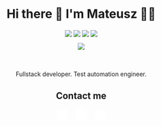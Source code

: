 <h1 align='center'>
  Hi there 👋 I'm Mateusz 👨‍💻
</h1>

<p align='center'>
<img align="center" src="https://img.shields.io/badge/React-20232A?logo=react&logoColor=61DAFB" />
<img align="center" src="https://img.shields.io/badge/TypeScript-007ACC?logo=typescript&logoColor=white" />
  <img align="center" src="https://img.shields.io/badge/Node.JS-75ae64?logo=nodedotjs&logoColor=white" />
<img align="center" src="https://img.shields.io/badge/Python-f6d64f?logo=python&logoColor=2f6694" />
</p>

<p align='center'>
<img src="https://github-readme-stats.vercel.app/api/top-langs/?username=Colty1999&layout=compact&show_icons=true&title_color=ffffff&icon_color=34abeb&text_color=daf7dc&bg_color=151515"/>
</p>
<br>
<p align='center'>
  Fullstack developer. Test automation engineer.
</p>


<h2 align='center'>
   Contact me
</h2>

<p align='center'>
  <a href="  https://www.mateuszgietkadev.com/"><img src="./img/www.svg" alt="Website" width='25' fill="white" align="center"></a>&nbsp;&nbsp;&nbsp;&nbsp;
  <a href="https://www.linkedin.com/in/mgietka/"><img src="./img/linkedin.svg" alt="Linkedin" width='25' fill="white" align="center"></a>&nbsp;&nbsp;&nbsp;&nbsp;
  <a href="mailto:mateuszgietka99@gmail.com"><img src="./img/envelope.svg" alt="Email" width='25' align="center"></a>
</p>

<!--<h2 align='center'>
   Resume
</h2>
<br>
<p align='center'>
  <a href="https://colty1999.github.io/MGietka_JSON_Resume/resume.html">https://colty1999.github.io/MGietka_JSON_Resume/resume.html</a>
</p>-->

<!--<table>
  <tr>
    <td valign="top"></td>
    <td valign="top"></td>
  </tr>
</table>-->

<!--<img src="https://github-readme-stats.vercel.app/api?username=Colty1999&show_icons=true&title_color=ffffff&icon_color=34abeb&text_color=daf7dc&bg_color=151515"/>-->
<!--
## Education

- 💻 **Computer Science**\
🎓Master Degree\
📆 2023 - Present\
📍 **Warsaw University of Technology**

- 📡 **Automatics and Robotics**\
🎓Bachelor Degree\
📆 2019 - 2023\
📍 **Warsaw University of Technology**


## Experience

<img align="right" src="https://img.shields.io/badge/Python-f6d64f?logo=python&logoColor=2f6694" />
<img align="right" src="https://img.shields.io/badge/TypeScript-007ACC?logo=typescript&logoColor=white" />
<img align="right" src="https://img.shields.io/badge/React-20232A?logo=react&logoColor=61DAFB" />

- 👨‍💻 **Software Developer**\
📆 01.2023 - 05.2023\
📍 **Students’ Union of WUT** - Warsaw, Poland

<img align="right" src="https://img.shields.io/badge/TypeScript-007ACC?logo=typescript&logoColor=white" />
<img align="right" src="https://img.shields.io/badge/React_Native-20232A?logo=react&logoColor=61DAFB" />
<img align="right" src="https://img.shields.io/badge/React-20232A?logo=react&logoColor=61DAFB" />

- 👨‍💻 **Junior Developer**\
📆 07.2022 - 10.2023\
📍 **EMG Systems** - Warsaw, Poland

<img align="right" src="https://img.shields.io/badge/AutoCAD-845151?logo=autodesk&logoColor=white" />
<img align="right" src="https://img.shields.io/badge/Inventor-da812e?logo=autodesk&logoColor=white" />

- 👨‍💻 **Trainee**\
📆 07.2021 - 08.2021\
📍 **Joint Institute for Nuclear Research (JINR)** - Dubna, Russia

<br><br><br><br>
## A little meme for You
Thanks for scrolling 😀

<p align='center'>
  <img src="./img/meme.jpeg" alt="Linkedin" width='400'>
</p>
<br><br><br>

-->

<!--

## Projects

<img align="right" src="https://img.shields.io/badge/C Sharp-239120?logo=c-sharp&logoColor=white" />
<img align="right" src="https://img.shields.io/badge/Xamarin%20Forms-3498DB?logo=xamarin&logoColor=white" />
<img align="right" src="https://img.shields.io/badge/Azure-0089D6?logo=microsoft-azure&logoColor=white" />
<img align="right" src="https://img.shields.io/badge/SQL%20Server-CC2927?logo=microsoft-sql-server&logoColor=white" />
<img align="right" src="https://img.shields.io/badge/Github-181717?logo=github&logoColor=white" />
<img align="right" src="https://img.shields.io/badge/UWP-0089D6?logo=microsoft&logoColor=white" />
<img align="right" src="https://img.shields.io/badge/SQL%20Server-CC2927?logo=microsoft-sql-server&logoColor=white" />
<img align="right" src="https://img.shields.io/badge/C Sharp-239120?logo=c-sharp&logoColor=white" />
<img align="right" src="https://img.shields.io/badge/html5-E34F26?logo=html5&logoColor=white" />
<img align="right" src="https://img.shields.io/badge/css3-1572B6?logo=css3&logoColor=white" />
<img align="right" src="https://img.shields.io/badge/bootstrap-563D7C?logo=bootstrap&logoColor=white" />

<img align="right" src="https://img.shields.io/badge/Windows-0078D6?logo=windows&logoColor=white" />
<img align="right" src="https://img.shields.io/badge/Microsoft%20Excel-217346?logo=microsoft-excel&logoColor=white" />
<img align="right" src="https://img.shields.io/badge/Microsoft%20Office-D83B01?logo=microsoft-office&logoColor=white" />
<img align="right" src="https://img.shields.io/badge/SAP-0FAAFF?logo=sap&logoColor=white" />

-->
